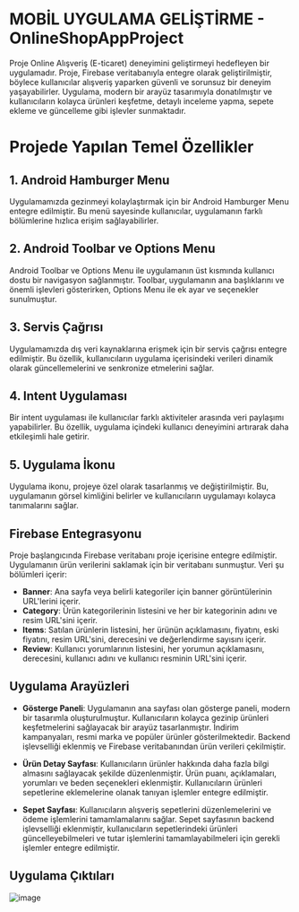 # MOBİL UYGULAMA GELİŞTİRME - OnlineShopAppProject

Proje Online Alışveriş (E-ticaret) deneyimini geliştirmeyi hedefleyen bir uygulamadır. Proje, Firebase veritabanıyla entegre olarak geliştirilmiştir, böylece kullanıcılar alışveriş yaparken güvenli ve sorunsuz bir deneyim yaşayabilirler. Uygulama, modern bir arayüz tasarımıyla donatılmıştır ve kullanıcıların kolayca ürünleri keşfetme, detaylı inceleme yapma, sepete ekleme ve güncelleme gibi işlevler sunmaktadır.

# Projede Yapılan Temel Özellikler

## 1. Android Hamburger Menu
Uygulamamızda gezinmeyi kolaylaştırmak için bir Android Hamburger Menu entegre edilmiştir. Bu menü sayesinde kullanıcılar, uygulamanın farklı bölümlerine hızlıca erişim sağlayabilirler.

## 2. Android Toolbar ve Options Menu
Android Toolbar ve Options Menu ile uygulamanın üst kısmında kullanıcı dostu bir navigasyon sağlanmıştır. Toolbar, uygulamanın ana başlıklarını ve önemli işlevleri gösterirken, Options Menu ile ek ayar ve seçenekler sunulmuştur.

## 3. Servis Çağrısı
Uygulamamızda dış veri kaynaklarına erişmek için bir servis çağrısı entegre edilmiştir. Bu özellik, kullanıcıların uygulama içerisindeki verileri dinamik olarak güncellemelerini ve senkronize etmelerini sağlar.

## 4. Intent Uygulaması
Bir intent uygulaması ile kullanıcılar farklı aktiviteler arasında veri paylaşımı yapabilirler. Bu özellik, uygulama içindeki kullanıcı deneyimini artırarak daha etkileşimli hale getirir.

## 5. Uygulama İkonu
Uygulama ikonu, projeye özel olarak tasarlanmış ve değiştirilmiştir. Bu, uygulamanın görsel kimliğini belirler ve kullanıcıların uygulamayı kolayca tanımalarını sağlar.

## Firebase Entegrasyonu
Proje başlangıcında Firebase veritabanı proje içerisine entegre edilmiştir. Uygulamanın ürün verilerini saklamak için bir veritabanı sunmuştur. Veri şu bölümleri içerir:

- **Banner**: Ana sayfa veya belirli kategoriler için banner görüntülerinin URL'lerini içerir.
- **Category**: Ürün kategorilerinin listesini ve her bir kategorinin adını ve resim URL'sini içerir.
- **Items**: Satılan ürünlerin listesini, her ürünün açıklamasını, fiyatını, eski fiyatını, resim URL'sini, derecesini ve değerlendirme sayısını içerir.
- **Review**: Kullanıcı yorumlarının listesini, her yorumun açıklamasını, derecesini, kullanıcı adını ve kullanıcı resminin URL'sini içerir.

## Uygulama Arayüzleri
- **Gösterge Paneli**: Uygulamanın ana sayfası olan gösterge paneli, modern bir tasarımla oluşturulmuştur. Kullanıcıların kolayca gezinip ürünleri keşfetmelerini sağlayacak bir arayüz tasarlanmıştır. İndirim kampanyaları, resmi marka ve popüler ürünler gösterilmektedir. Backend işlevselliği eklenmiş ve Firebase veritabanından ürün verileri çekilmiştir.
  
- **Ürün Detay Sayfası**: Kullanıcıların ürünler hakkında daha fazla bilgi almasını sağlayacak şekilde düzenlenmiştir. Ürün puanı, açıklamaları, yorumları ve beden seçenekleri eklenmiştir. Kullanıcıların ürünleri sepetlerine eklemelerine olanak tanıyan işlemler entegre edilmiştir.
  
- **Sepet Sayfası**: Kullanıcıların alışveriş sepetlerini düzenlemelerini ve ödeme işlemlerini tamamlamalarını sağlar. Sepet sayfasının backend işlevselliği eklenmiştir, kullanıcıların sepetlerindeki ürünleri güncelleyebilmeleri ve tutar işlemlerini tamamlayabilmeleri için gerekli işlemler entegre edilmiştir.

## Uygulama Çıktıları

![image](https://github.com/yaseminaslann/OnlineShopAppProject/assets/96794119/3bd1b0e2-db12-4c0a-a858-ddbb454f66ba)


